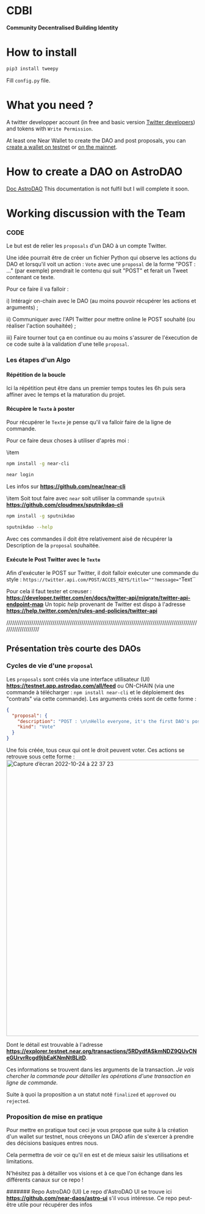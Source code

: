 # CDBI

**Community Decentralised Building Identity**



# How to install

``` bash
pip3 install tweepy
```
Fill `config.py` file.




# What you need ?

A twitter developper account (in free and basic version [Twitter developers](https://developer.twitter.com/en)) and tokens with `Write Permission`.

At least one Near Wallet to create the DAO and post proposals, you can [create a wallet on testnet](https://wallet.testnet.near.org/) or [on the mainnet](https://wallet.near.org/).


# How to create a DAO on AstroDAO

[Doc AstroDAO](https://github.com/near-daos/astro-ui/wiki/Use-cases#why-start-a-dao) This documentation is not fulfil but I will complete it soon.



# Working discussion with the Team


### CODE

Le but est de relier les `proposals` d'un DAO à un compte Twitter. 

Une idée pourrait être de créer un fichier Python qui observe les actions du DAO et lorsqu'il voit un action : `Vote` avec une `proposal` de la forme "POST : ..." (par exemple) prendrait le contenu qui suit "POST" et ferait un Tweet contenant ce texte. 

Pour ce faire il va falloir :

i) Intéragir on-chain avec le DAO (au moins pouvoir récupérer les actions et arguments) ;  

ii) Communiquer avec l'API Twitter pour mettre online le POST souhaité (ou réaliser l'action souhaitée) ;

iii) Faire tourner tout ça en continue ou au moins s'assurer de l'éxecution de ce code suite à la validation d'une telle `proposal`. 


### Les étapes d'un Algo

#### Répétition de la boucle

Ici la répétition peut être dans un premier temps toutes les 6h puis sera affiner avec le temps et la maturation du projet.

#### Récupère le `Texte` à poster

Pour récupérer le `Texte` je pense qu'il va falloir faire de la ligne de commande. 

Pour ce faire deux choses à utiliser d'après moi : 

\item
```bash
npm install -g near-cli

near login
```
Les infos sur **https://github.com/near/near-cli**

\item
Soit tout faire avec `near` soit utiliser la commande `sputnik` **https://github.com/cloudmex/sputnikdao-cli**

```bash
npm install -g sputnikdao

sputnikdao --help
```

Avec ces commandes il doit être relativement aisé de récupérer la Description de la `proposal` souhaitée.


#### Exécute le Post Twitter avec le `Texte`

Afin d'exécuter le POST sur Twitter, il doit falloir exécuter une commande du style : 
`https://twitter.api.com/POST/ACCES_KEYS/title=""?message="`Text``

Pour cela il faut tester et creuser : **https://developer.twitter.com/en/docs/twitter-api/migrate/twitter-api-endpoint-map** 
Un topic *help* provenant de Twitter est dispo à l'adresse **https://help.twitter.com/en/rules-and-policies/twitter-api**




////////////////////////////////////////////////////////////////////////////////////////////////////////////////////

## Présentation très courte des DAOs

### Cycles de vie d'une `proposal`

Les `proposals` sont créés via une interface utilisateur (UI) **https://testnet.app.astrodao.com/all/feed** ou ON-CHAIN (via une commande à télécharger : `npm install near-cli` et le déploiement des "contrats" via cette commande). 
Les arguments créés sont de cette forme : 
```json
{
  "proposal": {
    "description": "POST : \n\nHello everyone, it's the first DAO's post. \n#nearcontest #SocialDAO\n\nIs it suitable ?$$$$$$$$ProposePoll",
    "kind": "Vote"
  }
}
```

Une fois créée, tous ceux qui ont le droit peuvent voter. Ces actions se retrouve sous cette forme : 
<img width="722" alt="Capture d’écran 2022-10-24 à 22 37 23" src="https://user-images.githubusercontent.com/84255448/197624527-f31ad9c1-96e6-4911-962d-c1c71d74a217.png">


Dont le détail est trouvable à l'adresse **https://explorer.testnet.near.org/transactions/5RDydfASkmNDZ9QUvCNeGUrvrRcgd9jbEaKNmNtBLitD**.

Ces informations se trouvent dans les arguments de la transaction. *Je vais chercher la commande pour détailler les opérations d'une transaction en ligne de commande.*

Suite à quoi la proposition a un statut noté `finalized` et `approved` ou `rejected`.

### Proposition de mise en pratique

Pour mettre en pratique tout ceci je vous propose que suite à la création d'un wallet sur testnet, nous créeyons un DAO afiin de s'exercer à prendre des décisions basiques entres nous. 

Cela permettra de voir ce qu'il en est et de mieux saisir les utilisations et limitations. 

N'hésitez pas à détailler vos visions et à ce que l'on échange dans les différents canaux sur ce repo !

####### Repo AstroDAO (UI)
Le repo d'AstroDAO UI se trouve ici **https://github.com/near-daos/astro-ui** s'il vous intéresse. Ce repo peut-être utile pour récupérer des infos 



